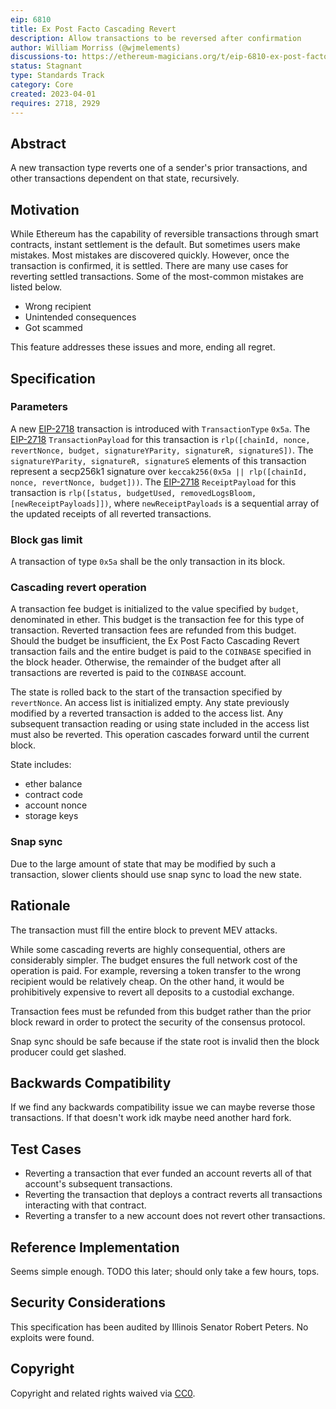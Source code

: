 ```yaml
---
eip: 6810
title: Ex Post Facto Cascading Revert
description: Allow transactions to be reversed after confirmation
author: William Morriss (@wjmelements)
discussions-to: https://ethereum-magicians.org/t/eip-6810-ex-post-facto-cascading-revert/13630
status: Stagnant
type: Standards Track
category: Core
created: 2023-04-01
requires: 2718, 2929
---
```


## Abstract

A new transaction type reverts one of a sender's prior transactions, and other transactions dependent on that state, recursively.

## Motivation

While Ethereum has the capability of reversible transactions through smart contracts, instant settlement is the default.
But sometimes users make mistakes.
Most mistakes are discovered quickly.
However, once the transaction is confirmed, it is settled.
There are many use cases for reverting settled transactions.
Some of the most-common mistakes are listed below.

- Wrong recipient
- Unintended consequences
- Got scammed

This feature addresses these issues and more, ending all regret.

## Specification

### Parameters

A new [EIP-2718](./eip-2718.md) transaction is introduced with `TransactionType` `0x5a`.
The [EIP-2718](./eip-2718.md) `TransactionPayload` for this transaction is `rlp([chainId, nonce, revertNonce, budget, signatureYParity, signatureR, signatureS])`.
The `signatureYParity, signatureR, signatureS` elements of this transaction represent a secp256k1 signature over `keccak256(0x5a || rlp([chainId, nonce, revertNonce, budget]))`.
The [EIP-2718](./eip-2718.md) `ReceiptPayload` for this transaction is `rlp([status, budgetUsed, removedLogsBloom, [newReceiptPayloads]])`, where `newReceiptPayloads` is a sequential array of the updated receipts of all reverted transactions.

### Block gas limit

A transaction of type `0x5a` shall be the only transaction in its block.

### Cascading revert operation

A transaction fee budget is initialized to the value specified by `budget`, denominated in ether.
This budget is the transaction fee for this type of transaction.
Reverted transaction fees are refunded from this budget.
Should the budget be insufficient, the Ex Post Facto Cascading Revert transaction fails and the entire budget is paid to the `COINBASE` specified in the block header.
Otherwise, the remainder of the budget after all transactions are reverted is paid to the `COINBASE` account.

The state is rolled back to the start of the transaction specified by `revertNonce`.
An access list is initialized empty.
Any state previously modified by a reverted transaction is added to the access list.
Any subsequent transaction reading or using state included in the access list must also be reverted.
This operation cascades forward until the current block.

State includes:

- ether balance
- contract code
- account nonce
- storage keys

### Snap sync

Due to the large amount of state that may be modified by such a transaction, slower clients should use snap sync to load the new state.

## Rationale

The transaction must fill the entire block to prevent MEV attacks.

While some cascading reverts are highly consequential, others are considerably simpler.
The budget ensures the full network cost of the operation is paid.
For example, reversing a token transfer to the wrong recipient would be relatively cheap.
On the other hand, it would be prohibitively expensive to revert all deposits to a custodial exchange.

Transaction fees must be refunded from this budget rather than the prior block reward in order to protect the security of the consensus protocol.

Snap sync should be safe because if the state root is invalid then the block producer could get slashed.

## Backwards Compatibility

If we find any backwards compatibility issue we can maybe reverse those transactions.
If that doesn't work idk maybe need another hard fork.

## Test Cases

- Reverting a transaction that ever funded an account reverts all of that account's subsequent transactions.
- Reverting the transaction that deploys a contract reverts all transactions interacting with that contract.
- Reverting a transfer to a new account does not revert other transactions.

## Reference Implementation

Seems simple enough.
TODO this later; should only take a few hours, tops.

## Security Considerations

This specification has been audited by Illinois Senator Robert Peters.
No exploits were found.

## Copyright

Copyright and related rights waived via [CC0](../LICENSE.md).
